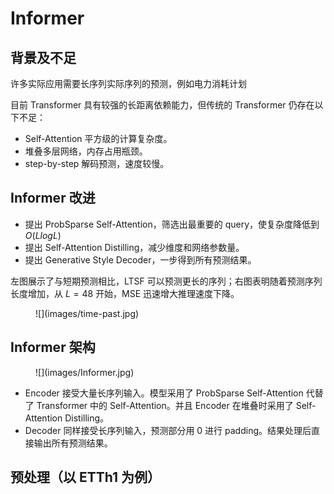 # Informer

## 背景及不足

许多实际应用需要长序列实际序列的预测，例如电力消耗计划

目前 Transformer 具有较强的长距离依赖能力，但传统的 Transformer 仍存在以下不足：

- Self-Attention 平方级的计算复杂度。
- 堆叠多层网络，内存占用瓶颈。
- step-by-step 解码预测，速度较慢。

## Informer 改进

- 提出 ProbSparse Self-Attention，筛选出最重要的 query，使复杂度降低到 $O(LlogL)$
- 提出 Self-Attention Distilling，减少维度和网络参数量。
- 提出 Generative Style Decoder，一步得到所有预测结果。

左图展示了与短期预测相比，LTSF 可以预测更长的序列；右图表明随着预测序列长度增加，从 $L=48$ 开始，MSE 迅速增大推理速度下降。

<figure markdown=span> ![](images/time-past.jpg) </figure>

## Informer 架构

<figure markdown=span> ![](images/Informer.jpg) </figure>

- Encoder 接受大量长序列输入。模型采用了 ProbSparse Self-Attention 代替了 Transformer 中的 Self-Attention。并且 Encoder 在堆叠时采用了 Self-Attention Distilling。
- Decoder 同样接受长序列输入，预测部分用 0 进行 padding。结果处理后直接输出所有预测结果。

## 预处理（以 ETTh1 为例）

